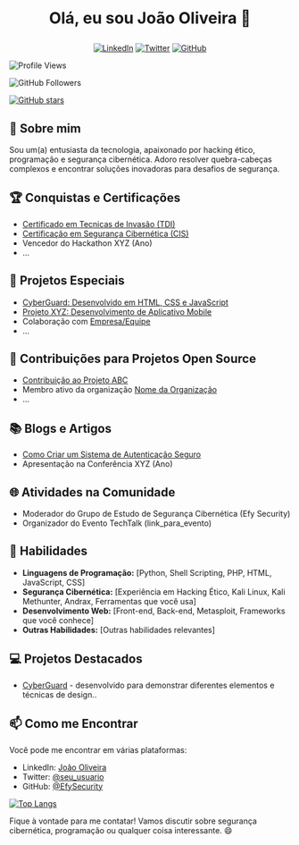 # <p align="center">Olá, eu sou João Oliveira 👋</p>

<p align="center">
  <a href="https://www.linkedin.com/in/joao-vitor-da-silva-oliveira-72090a21b/"><img alt="LinkedIn" src="https://img.shields.io/badge/-LinkedIn-0077B5?style=flat&logo=linkedin&logoColor=white"></a>
  <a href="https://twitter.com/seu_usuario"><img alt="Twitter" src="https://img.shields.io/badge/-Twitter-1DA1F2?style=flat&logo=twitter&logoColor=white"></a>
  <a href="https://github.com/EfySecurity"><img alt="GitHub" src="https://img.shields.io/badge/-GitHub-181717?style=flat&logo=github"></a>
</p>

![Profile Views](https://komarev.com/ghpvc/?username=EfySecurity&color=brightgreen)

![GitHub Followers](https://img.shields.io/github/followers/EfySecurity?label=Followers&style=social)

[![GitHub stars](https://img.shields.io/github/stars/EfySecurity/EfySecurity.svg?style=social&label=Star&maxAge=2592000)](https://github.com/EfySecurity/EfySecurity/stargazers/)

## 🚀 Sobre mim

Sou um(a) entusiasta da tecnologia, apaixonado por hacking ético, programação e segurança cibernética. Adoro resolver quebra-cabeças complexos e encontrar soluções inovadoras para desafios de segurança.

## 🏆 Conquistas e Certificações

- [Certificado em Tecnicas de Invasão (TDI)](https://github.com/EfySecurity/Certificacao-Efy/blob/main/TDI.pdf)
- [Certificação em Segurança Cibernética (CIS)](link_para_certificacao)
- Vencedor do Hackathon XYZ (Ano)
- ...

## 🚀 Projetos Especiais

- [CyberGuard: Desenvolvido em HTML, CSS e JavaScript](https://github.com/EfySecurity/Projeto-Site)
- [Projeto XYZ: Desenvolvimento de Aplicativo Mobile](link_para_projeto)
- Colaboração com [Empresa/Equipe](link_para_colaboracao)
- ...

## 🌟 Contribuições para Projetos Open Source

- [Contribuição ao Projeto ABC](link_para_contribuicao)
- Membro ativo da organização [Nome da Organização](link_para_organizacao)
- ...

## 📚 Blogs e Artigos

- [Como Criar um Sistema de Autenticação Seguro](link_para_blog_1)
- Apresentação na Conferência XYZ (Ano)

## 🌐 Atividades na Comunidade

- Moderador do Grupo de Estudo de Segurança Cibernética (Efy Security)
- Organizador do Evento TechTalk (link_para_evento)

## 💼 Habilidades

- **Linguagens de Programação:** [Python, Shell Scripting, PHP, HTML, JavaScript, CSS]
- **Segurança Cibernética:** [Experiência em Hacking Ético, Kali Linux, Kali Methunter, Andrax, Ferramentas que você usa]
- **Desenvolvimento Web:** [Front-end, Back-end, Metasploit, Frameworks que você conhece]
- **Outras Habilidades:** [Outras habilidades relevantes]

## 💻 Projetos Destacados

- [CyberGuard](https://github.com/EfySecurity/Projeto-Site) - desenvolvido para demonstrar diferentes elementos e técnicas de design..

## 📫 Como me Encontrar

Você pode me encontrar em várias plataformas:

- LinkedIn: [João Oliveira](https://linkedin.com/in/seu_perfil)
- Twitter: [@seu_usuario](https://twitter.com/seu_usuario)
- GitHub: [@EfySecurity](https://github.com/EfySecurity)

[![Top Langs](https://github-readme-stats.vercel.app/api/top-langs/?username=EfySecurity)](https://github.com/anuraghazra/github-readme-stats)


Fique à vontade para me contatar! Vamos discutir sobre segurança cibernética, programação ou qualquer coisa interessante. 😄
